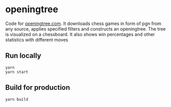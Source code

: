 # openingtree
Code for [openingtree.com](https://www.openingtree.com). It downloads chess games in form of pgn from any source, applies specified filters and constructs an openingtree. 
The tree is visualized on a chessboard. It also shows win percentages and other statistics with different moves

## Run locally
```
yarn
yarn start
```

## Build for production
```
yarn build
```
